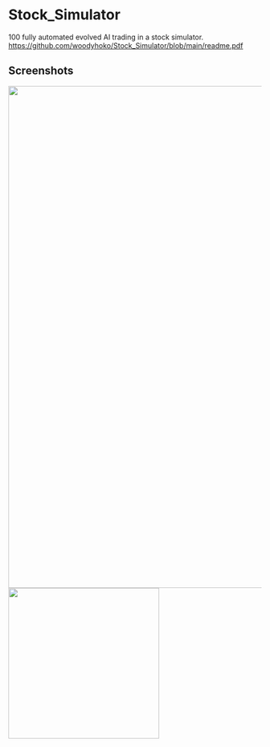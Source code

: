 # Stock_Simulator
100 fully automated evolved AI trading in a stock simulator.  
https://github.com/woodyhoko/Stock_Simulator/blob/main/readme.pdf

## Screenshots

<img src="https://github.com/woodyhoko/Stock_Simulator/blob/main/d1.png" width=1000 align=left>
<img src="https://github.com/woodyhoko/Stock_Simulator/blob/main/d2.png" width=300 align=left>
